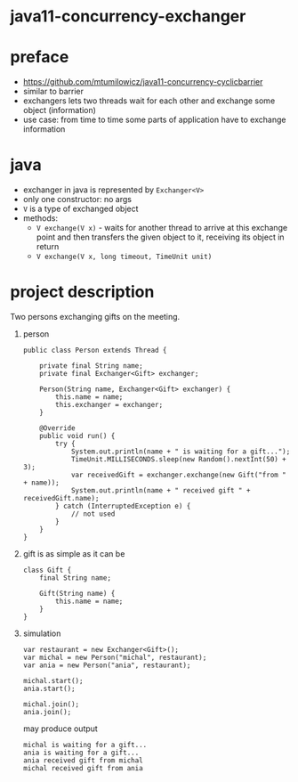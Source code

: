 # java11-concurrency-exchanger

# preface
* https://github.com/mtumilowicz/java11-concurrency-cyclicbarrier
* similar to barrier
* exchangers lets two threads wait for each other and exchange
some object (information)
* use case: from time to time some parts of application have
to exchange information

# java
* exchanger in java is represented by `Exchanger<V>`
* only one constructor: no args
* `V` is a type of exchanged object
* methods:
    * `V exchange(V x)` - waits for another thread to arrive at this exchange 
        point and then transfers the given object to it, receiving its object
        in return
    * `V exchange(V x, long timeout, TimeUnit unit)`
    
# project description
Two persons exchanging gifts on the meeting.
1. person
    ```
    public class Person extends Thread {
    
        private final String name;
        private final Exchanger<Gift> exchanger;
    
        Person(String name, Exchanger<Gift> exchanger) {
            this.name = name;
            this.exchanger = exchanger;
        }
    
        @Override
        public void run() {
            try {
                System.out.println(name + " is waiting for a gift...");
                TimeUnit.MILLISECONDS.sleep(new Random().nextInt(50) + 3);
                var receivedGift = exchanger.exchange(new Gift("from " + name));
                System.out.println(name + " received gift " + receivedGift.name);
            } catch (InterruptedException e) {
                // not used
            }
        }
    }
    ```
1. gift is as simple as it can be
    ```
    class Gift {
        final String name;
    
        Gift(String name) {
            this.name = name;
        }
    }
    ```
1. simulation
    ```
    var restaurant = new Exchanger<Gift>();
    var michal = new Person("michal", restaurant);
    var ania = new Person("ania", restaurant);
    
    michal.start();
    ania.start();
    
    michal.join();
    ania.join();
    ```
    may produce output
    ```
    michal is waiting for a gift...
    ania is waiting for a gift...
    ania received gift from michal
    michal received gift from ania
    ```